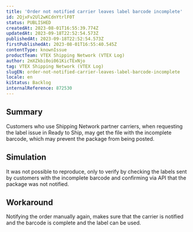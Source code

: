 ```yaml
---
title: 'Order not notified carrier leaves label barcode incomplete'
id: 2QjxFv2Ul2wKCdnYtrlF0T
status: PUBLISHED
createdAt: 2023-08-01T16:55:39.774Z
updatedAt: 2023-09-18T22:52:54.573Z
publishedAt: 2023-09-18T22:52:54.573Z
firstPublishedAt: 2023-08-01T16:55:40.545Z
contentType: knownIssue
productTeam: VTEX Shipping Network (VTEX Log)
author: 2mXZkbi0oi061KicTExNjo
tag: VTEX Shipping Network (VTEX Log)
slugEN: order-not-notified-carrier-leaves-label-barcode-incomplete
locale: en
kiStatus: Backlog
internalReference: 872530
---
```


## Summary


Customers who use Shipping Network partner carriers, when requesting the label issue in Ready to Ship, may get the file with the incomplete barcode, which may prevent the package from being posted.


##

## Simulation


It was not possible to reproduce, only to verify by checking the labels sent by customers with the incomplete barcode and confirming via API that the package was not notified.


##

## Workaround


Notifying the order manually again, makes sure that the carrier is notified and the barcode is complete and the label can be used.





